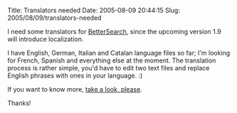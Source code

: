 Title: Translators needed
Date: 2005-08-09 20:44:15
Slug: 2005/08/09/translators-needed


I need some translators for [BetterSearch][1], since the upcoming version 1.9
will introduce localization.

I have English, German, Italian and Catalan language files so far; I'm looking
for French, Spanish and everything else at the moment. The translation process
is rather simple, you'd have to edit two text files and replace English
phrases with ones in your language. :)

If you want to know more, [take a look, please][2].

Thanks!

   [1]: http://bettersearch.g-blog.net/
   [2]: http://bettersearch.g-blog.net/news/2005/08/international-help-required-please.php
